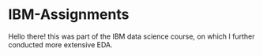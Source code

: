 # IBM-Assignments
Hello there! this was part of the IBM data science course, on which I further conducted more extensive EDA.
